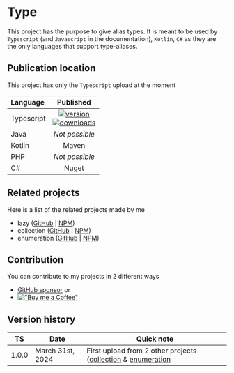 # Type

This project has the purpose to give alias types.
It is meant to be used by `Typescript` (and `Javascript` in the documentation),
`Kotlin`, `C#` as they are the only languages that support type-aliases.


## Publication location

This project has only the `Typescript` upload at the moment

| Language   |                                               Published                                               |
|:-----------|:-----------------------------------------------------------------------------------------------------:|
| Typescript | [![version][npm-image-link]][npm-link]<br/>[![downloads][npm-download-image-link]][npm-download-link] |
| Java       |                                            _Not possible_                                             |
| Kotlin     |                                                 Maven                                                 |
| PHP        |                                            _Not possible_                                             |
| C#         |                                                 Nuget                                                 |

[npm-image-link]:          https://img.shields.io/npm/v/@joookiwi/type.svg?logo=npm&label=
[npm-link]:                https://npmjs.org/package/@joookiwi/type
[npm-download-image-link]: https://img.shields.io/npm/dt/@joookiwi/type.svg
[npm-download-link]:       https://npm-stat.com/charts.html?package=@joookiwi/type

## Related projects

Here is a list of the related projects made by me
- lazy ([GitHub](https://github.com/joooKiwi/lazy) | [NPM](https://www.npmjs.com/package/@joookiwi/lazy))
- collection ([GitHub](https://github.com/joooKiwi/collection) | [NPM](https://www.npmjs.com/package/@joookiwi/collection))
- enumeration ([GitHub](https://github.com/joooKiwi/enumeration) | [NPM](https://www.npmjs.com/package/@joookiwi/enumerable))

## Contribution

You can contribute to my projects in 2 different ways
- [GitHub sponsor](https://github.com/sponsors/joooKiwi) or
- [!["Buy me a Coffee"](https://img.buymeacoffee.com/button-api/?&button_colour=40DCA5&font_colour=ffffff&font_family=Cookie&outline_colour=000000&coffee_colour=FFDD00)](https://www.buymeacoffee.com/joookiwi)

## Version history

| TS    | Date             | Quick note                                                                                                                                        |
|-------|------------------|---------------------------------------------------------------------------------------------------------------------------------------------------|
| 1.0.0 | March 31st, 2024 | First upload from 2 other projects ([collection](https://github.com/joooKiwi/collection) & [enumeration](https://github.com/joooKiwi/enumeration) |
